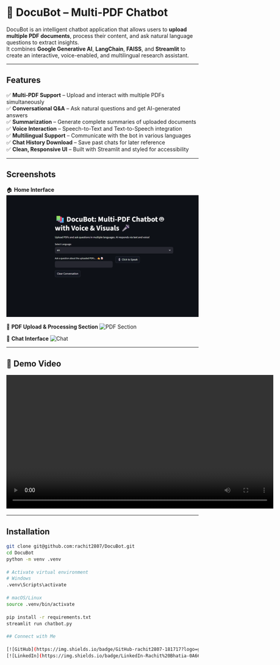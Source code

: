 # 🧠 DocuBot – Multi-PDF Chatbot

DocuBot is an intelligent chatbot application that allows users to **upload multiple PDF documents**, process their content, and ask natural language questions to extract insights.  
It combines **Google Generative AI**, **LangChain**, **FAISS**, and **Streamlit** to create an interactive, voice-enabled, and multilingual research assistant.

---

## Features
✅ **Multi-PDF Support** – Upload and interact with multiple PDFs simultaneously  
✅ **Conversational Q&A** – Ask natural questions and get AI-generated answers  
✅ **Summarization** – Generate complete summaries of uploaded documents  
✅ **Voice Interaction** – Speech-to-Text and Text-to-Speech integration  
✅ **Multilingual Support** – Communicate with the bot in various languages  
✅ **Chat History Download** – Save past chats for later reference  
✅ **Clean, Responsive UI** – Built with Streamlit and styled for accessibility  

---

## Screenshots

🏠 **Home Interface**
![Home Page](https://github.com/rachit2807/DocuBot/blob/main/assests/home.png)

📄 **PDF Upload & Processing Section** 
![PDF Section](assets/pdf_section.png)

💬 **Chat Interface** 
![Chat](assets/chat.png)

---

## 🎥 Demo Video

<video src="assets/docubot_working.mp4" controls width="700"></video>

---

## Installation

```bash
git clone git@github.com:rachit2807/DocuBot.git
cd DocuBot
python -m venv .venv

# Activate virtual environment
# Windows
.venv\Scripts\activate

# macOS/Linux
source .venv/bin/activate

pip install -r requirements.txt
streamlit run chatbot.py

## Connect with Me

[![GitHub](https://img.shields.io/badge/GitHub-rachit2807-181717?logo=github&logoColor=white)](https://github.com/rachit2807)
[![LinkedIn](https://img.shields.io/badge/LinkedIn-Rachit%20Bhatia-0A66C2?logo=linkedin&logoColor=white)](https://www.linkedin.com/in/rachit-bhatia-7850b624a/)

